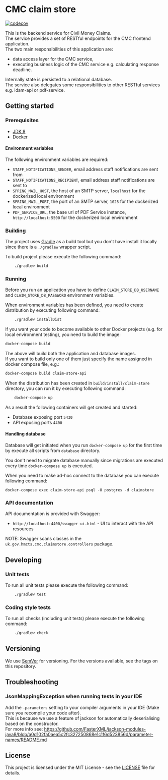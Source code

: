 # CMC claim store

[![codecov](https://codecov.io/gh/hmcts/cmc-claim-store/branch/master/graph/badge.svg)](https://codecov.io/gh/hmcts/cmc-claim-store)

This is the backend service for Civil Money Claims.  
The service provides a set of RESTful endpoints for the CMC frontend application.  
The two main responsibilities of this application are:
 - data access layer for the CMC service,
 - executing business logic of the CMC service e.g. calculating response deadline. 

Internally state is persisted to a relational database.  
The service also delegates some responsibilities to other RESTful services e.g. idam-api or pdf-service.

## Getting started

### Prerequisites

- [JDK 8](https://www.oracle.com/java)
- [Docker](https://www.docker.com)

#### Environment variables

The following environment variables are required:

- `STAFF_NOTIFICATIONS_SENDER`, email address staff notifications are sent from
- `STAFF_NOTIFICATIONS_RECIPIENT`, email address staff notifications are sent to
- `SPRING_MAIL_HOST`, the host of an SMTP server, `localhost` for the dockerized local environment 
- `SPRING_MAIL_PORT`, the port of an SMTP server, `1025` for the dockerized local environment
- `PDF_SERVICE_URL`, the base url of PDF Service instance, `http://localhost:5500` for the dockerized local environment

### Building

The project uses [Gradle](https://gradle.org) as a build tool but you don't have install it locally since there is a
`./gradlew` wrapper script.  

To build project please execute the following command:

```bash
    ./gradlew build
```

### Running

Before you run an application you have to define `CLAIM_STORE_DB_USERNAME` and `CLAIM_STORE_DB_PASSWORD` environment variables.

When environment variables has been defined, you need to create distribution by executing following command:

```bash
    ./gradlew installDist
```

If you want your code to become available to other Docker projects (e.g. for local environment testing), you need to build the image:

```bash
docker-compose build
```

The above will build both the application and database images.  
If you want to build only one of them just specify the name assigned in docker compose file, e.g.:

```bash
docker-compose build claim-store-api
```

When the distribution has been created in `build/install/claim-store` directory, 
you can run it by executing following command:

```bash
    docker-compose up
```

As a result the following containers will get created and started:

 - Database exposing port `5430`
 - API exposing ports `4400`

#### Handling database

Database will get initiated when you run `docker-compose up` for the first time by execute all scripts from `database` directory.

You don't need to migrate database manually since migrations are executed every time `docker-compose up` is executed.

When you need to make ad-hoc connect to the database you can execute following command:

```
docker-compose exec claim-store-api psql -U postgres -d claimstore
```

### API documentation

API documentation is provided with Swagger:
 - `http://localhost:4400/swagger-ui.html` - UI to interact with the API resources

NOTE: Swagger scans classes in the `uk.gov.hmcts.cmc.claimstore.controllers` package.

## Developing

### Unit tests

To run all unit tests please execute the following command:

```bash
    ./gradlew test
```

### Coding style tests

To run all checks (including unit tests) please execute the following command:

```bash
    ./gradlew check
```

## Versioning

We use [SemVer](http://semver.org/) for versioning.
For the versions available, see the tags on this repository.

## Troubleshooting

### JsonMappingException when running tests in your IDE
Add the `-parameters` setting to your compiler arguments in your IDE (Make sure you recompile your code after).  
This is because we use a feature of jackson for automatically deserialising based on the constructor.  
For more info see: https://github.com/FasterXML/jackson-modules-java8/blob/a0d102fa0aea5c2fc327250868e1c1f6d523856d/parameter-names/README.md

## License

This project is licensed under the MIT License - see the [LICENSE](LICENSE.md) file for details.
